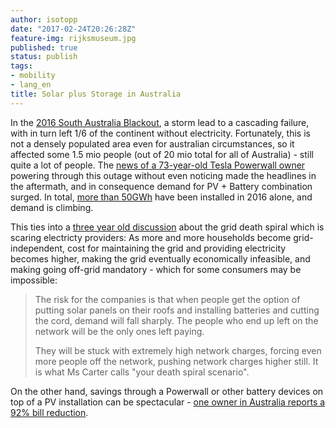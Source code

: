 ```yaml
---
author: isotopp
date: "2017-02-24T20:26:28Z"
feature-img: rijksmuseum.jpg
published: true
status: publish
tags:
- mobility
- lang_en
title: Solar plus Storage in Australia
---
```


In the [2016 South Australia Blackout](https://en.wikipedia.org/wiki/2016_South_Australian_blackout), a
storm lead to a cascading failure, with in turn left 1/6 of the continent
without electricity. Fortunately, this is not a densely populated area even
for australian circumstances, so it affected some 1.5 mio people (out of 20
mio total for all of Australia) - still quite a lot of people. The
[news of a 73-year-old Tesla Powerwall owner](https://electrek.co/2016/10/04/tesla-powerwall-owner-powers-through-south-australias-state-wide-blackout/)
powering through this outage without even noticing made the headlines in the
aftermath, and in consequence demand for PV + Battery combination surged. In
total, [more than 50GWh](http://www.energy-storage.news/news/1016) have been
installed in 2016 alone, and demand is climbing.

This ties into a
[three year old discussion](http://www.theage.com.au/national/the-death-spiral-scaring-electricity-providers-20140706-zsy76.html)
about the grid death spiral which is scaring electricty providers: As more
and more households become grid-independent, cost for maintaining the grid
and providing electricity becomes higher, making the grid eventually
economically infeasible, and making going off-grid mandatory - which for
some consumers may be impossible:

> The risk for the companies is that when people get the option of putting
> solar panels on their roofs and installing batteries and cutting the cord,
> demand will fall sharply. The people who end up left on the network will
> be the only ones left paying.
>
> They will be stuck with extremely high network charges, forcing even more
> people off the network, pushing network charges higher still. It is what
> Ms Carter calls "your death spiral scenario".

On the other hand, savings through a Powerwall or other battery devices on
top of a PV installation can be spectacular -
[one owner in Australia reports a 92% bill reduction](https://electrek.co/2017/02/21/tesla-powerwall-one-year-ownership/).
